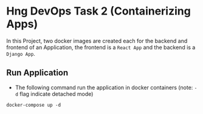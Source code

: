 # Hng DevOps Task 2 (Containerizing Apps)
In this Project, two docker images are created each for the backend and frontend of an Application,
the frontend is a `React App` and the backend is a `Django App`.

## Run Application

- The following command run the application in docker containers (note: `-d` flag indicate detached mode)
```
docker-compose up -d
```

